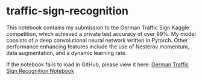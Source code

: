 # traffic-sign-recognition
This notebook contains my submission to the German Traffic Sign Kaggle competition, which achieved a private test accuracy of over 99%. My model consists of a deep convolutional neural network written in Pytorch. Other performance enhancing features include the use of Nesterov momentum, data augmentation, and a dynamic learning rate.

If the notebook fails to load in GitHub, please view it here:
[German Traffic Sign Recognition Notebook](https://nbviewer.jupyter.org/github/rb2540/traffic-sign-recognition/blob/main/TrafficSignDetection.ipynb)
